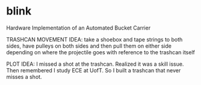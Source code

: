 # blink
Hardware Implementation of an Automated Bucket Carrier

TRASHCAN MOVEMENT IDEA: 
take a shoebox and tape strings to both sides, have pulleys on both sides and then pull them on either side depending on where the projectile goes with reference to the trashcan itself

PLOT IDEA: 
I missed a shot at the trashcan.
Realized it was a skill issue.
Then remembered I study ECE at UofT.
So I built a trashcan that never misses a shot.

